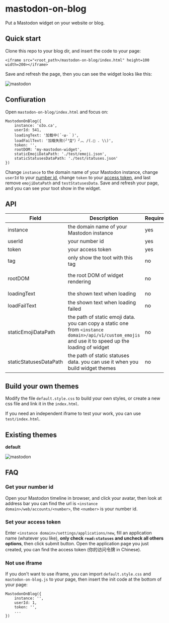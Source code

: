 # mastodon-on-blog

Put a Mastodon widget on your website or blog.

## Quick start

Clone this repo to your blog dir, and insert the code to your page:

```
<iframe src="<root_path>/mastodon-on-blog/index.html" height=100 width=200></iframe>
```

Save and refresh the page, then you can see the widget looks like this:

![mastodon](https://user-images.githubusercontent.com/80361883/139525296-b21924cb-84b3-40ac-9cef-1f8743a43b56.png)


## Confiuration

Open `mastodon-on-blog/index.html` and focus on:

```
MastodonOnBlog({
    instance: 'o3o.ca',
    userId: 541,
    loadingText: '加载中(´·ω·｀)',
    loadFailText: '加载失败(╯°Д°）╯︵ /(.□ . \\)',
    token: '',
    rootDOM: 'my-mastodon-widget',
    staticEmojiDataPath: './test/emoji.json',
    staticStatusesDataPath: './test/statuses.json'
})
```

Change `instance` to the domain name of your Mastodon instance, change `userId` to your [number id](#get-your-number-id), change `token` to your [access token](#set-your-access-token), and last remove `emojiDataPath` and `testStatusesData`. Save and refresh your page, and you can see your toot show in the widget.

## API

| Field | Description | Required | Default |
| --- | --- | --- | --- |
| instance | the domain name of your Mastodon instance | yes | \- |
| userId | your number id | yes | \- |
| token | your access token | yes | \- |
| tag | only show the toot with this tag | no | \- |
| rootDOM | the root DOM of widget rendering | no | 'my-mastodon-widget' |
| loadingText | the shown text when loading | no | '加载中...' |
| loadFailText | the shown text when loading failed | no | '加载失败' |
| staticEmojiDataPath | the path of static emoji data. you can copy a static one from `<instance domain>/api/v1/custom_emojis` and use it to speed up the loading of widget | no | \- |
| staticStatusesDataPath | the path of static statuses data. you can use it when you build widget themes | no | \- |

## Build your own themes

Modify the file `default.style.css` to build your own styles, or create a new css file and link it in the `index.html`.

If you need an independent iframe to test your work, you can use `test/index.html`.

## Existing themes

**default**

![mastodon](https://user-images.githubusercontent.com/80361883/139525296-b21924cb-84b3-40ac-9cef-1f8743a43b56.png)

## FAQ

### Get your number id

Open your Mastodon timeline in browser, and click your avatar, then look at address bar you can find the url is `<instance domain>/web/accounts/<number>`, the `<number>` is your number id.

### Set your access token

Enter `<instance domain>/settings/applications/new`, fill an application name (whatever you like), **only check `read:statuses` and uncheck all others options**, then click submit button. Open the application page you just created, you can find the access token (你的访问令牌 in Chinese).

### Not use iframe

If you don't want to use iframe, you can import `default.style.css` and `mastodon-on-blog.js` to your page, then insert the init code at the bottom of your page:

```
MastodonOnBlog({
    instance: '',
    userId: 1,
    token: '',
    ...
})
```
